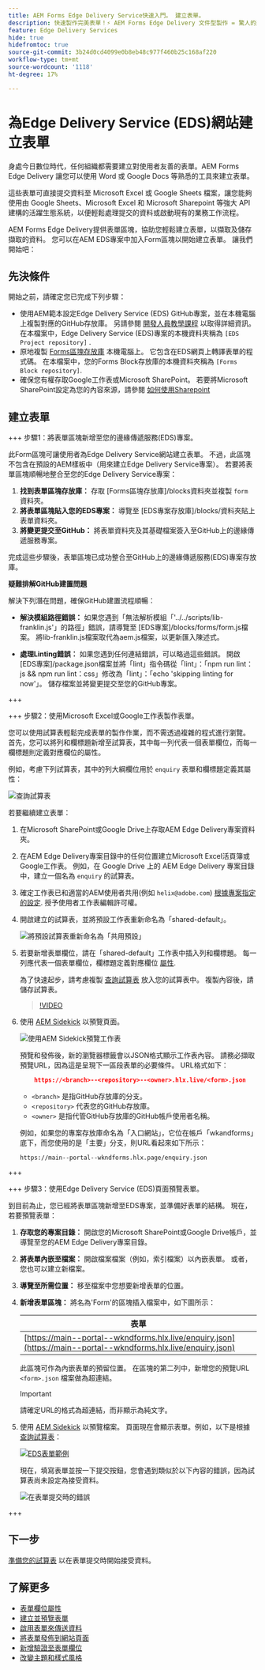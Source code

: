 ```yaml
---
title: AEM Forms Edge Delivery Service快速入門。 建立表單。
description: 快速製作完美表單！⚡ AEM Forms Edge Delivery 文件型製作 = 驚人的速度和 SEO 友善表單，讓使用者更滿意且適用於搜尋引擎。
feature: Edge Delivery Services
hide: true
hidefromtoc: true
source-git-commit: 3b24d0cd4099e0b8eb48c977f460b25c168af220
workflow-type: tm+mt
source-wordcount: '1118'
ht-degree: 17%

---
```



# 為Edge Delivery Service (EDS)網站建立表單

身處今日數位時代，任何組織都需要建立對使用者友善的表單。AEM Forms Edge Delivery 讓您可以使用 Word 或 Google Docs 等熟悉的工具來建立表單。

這些表單可直接提交資料至 Microsoft Excel 或 Google Sheets 檔案，讓您能夠使用由 Google Sheets、Microsoft Excel 和 Microsoft Sharepoint 等強大 API 建構的活躍生態系統，以便輕鬆處理提交的資料或啟動現有的業務工作流程。

AEM Forms Edge Delivery提供表單區塊，協助您輕鬆建立表單，以擷取及儲存擷取的資料。 您可以在AEM EDS專案中加入Form區塊以開始建立表單。 讓我們開始吧：


## 先決條件

開始之前，請確定您已完成下列步驟：

* 使用AEM範本設定Edge Delivery Service (EDS) GitHub專案，並在本機電腦上複製對應的GitHub存放庫。 另請參閱 [開發人員教學課程](https://www.aem.live/developer/tutorial) 以取得詳細資訊。 在本檔案中，Edge Delivery Service (EDS)專案的本機資料夾稱為 `[EDS Project repository]` .
* 原地複製 [Forms區塊存放庫](https://github.com/adobe/afb) 本機電腦上。 它包含在EDS網頁上轉譯表單的程式碼。 在本檔案中，您的Forms Block存放庫的本機資料夾稱為 `[Forms Block repository]`.
* 確保您有權存取Google工作表或Microsoft SharePoint。 若要將Microsoft SharePoint設定為您的內容來源，請參閱 [如何使用Sharepoint](https://www.aem.live/docs/setup-customer-sharepoint)



## 建立表單

+++ 步驟1：將表單區塊新增至您的邊緣傳遞服務(EDS)專案。

此Form區塊可讓使用者為Edge Delivery Service網站建立表單。 不過，此區塊不包含在預設的AEM樣板中（用來建立Edge Delivery Service專案）。 若要將表單區塊順暢地整合至您的Edge Delivery Service專案：

1. **找到表單區塊存放庫：** 存取 [Forms區塊存放庫]/blocks資料夾並複製 `form` 資料夾。
1. **將表單區塊貼入您的EDS專案：**
導覽至 [EDS專案存放庫]/blocks/資料夾貼上表單資料夾。
1. **將變更提交至GitHub：** 將表單資料夾及其基礎檔案簽入至GitHub上的邊緣傳遞服務專案。

完成這些步驟後，表單區塊已成功整合至GitHub上的邊緣傳遞服務(EDS)專案存放庫。


**疑難排解GitHub建置問題**

解決下列潛在問題，確保GitHub建置流程順暢：

* **解決模組路徑錯誤：**
如果您遇到「無法解析模組「&#39;../../scripts/lib-franklin.js&#39;」的路徑」錯誤，請導覽至 [EDS專案]/blocks/forms/form.js檔案。 將lib-franklin.js檔案取代為aem.js檔案，以更新匯入陳述式。

* **處理Linting錯誤：**
如果您遇到任何連結錯誤，可以略過這些錯誤。 開啟 [EDS專案]/package.json檔案並將「lint」指令碼從「lint」：「npm run lint：js &amp;&amp; npm run lint：css」修改為「lint」：「echo &#39;skipping linting for now&#39;」。 儲存檔案並將變更提交至您的GitHub專案。



+++

+++ 步驟2：使用Microsoft Excel或Google工作表製作表單。

您可以使用試算表輕鬆完成表單的製作作業，而不需透過複雜的程式進行瀏覽。 首先，您可以將列和欄標題新增至試算表，其中每一列代表一個表單欄位，而每一欄標題則定義對應欄位的屬性。

例如，考慮下列試算表，其中的列大綱欄位用於 `enquiry` 表單和欄標題定義其屬性：

![查詢試算表](/help/edge/assets/enquiry-form-spreadsheet.png)

若要繼續建立表單：

1. 在Microsoft SharePoint或Google Drive上存取AEM Edge Delivery專案資料夾。

1. 在AEM Edge Delivery專案目錄中的任何位置建立Microsoft Excel活頁簿或Google工作表。 例如，在 Google Drive 上的 AEM Edge Delivery 專案目錄中，建立一個名為 `enquiry` 的試算表。

1. 確定工作表已和適當的AEM使用者共用(例如 `helix@adobe.com`) [根據專案指定的設定](https://www.aem.live/docs/setup-customer-sharepoint). 授予使用者工作表編輯許可權。

1. 開啟建立的試算表，並將預設工作表重新命名為「shared-default」。

   ![將預設試算表重新命名為「共用預設」](/help/edge/assets/rename-sheet-to-shared-default.png)

1. 若要新增表單欄位，請在「shared-default」工作表中插入列和欄標題。 每一列應代表一個表單欄位，欄標題定義對應欄位 [屬性](/help/edge/docs/forms/eds-form-field-properties).

   為了快速起步，請考慮複製 [查詢試算表](https://docs.google.com/spreadsheets/d/196lukD028RDK_evBelkOonPxC7w0l_IiJ-Yx3DvMfNk/edit#gid=0) 放入您的試算表中。 複製內容後，請儲存試算表。

   >[!VIDEO](https://video.tv.adobe.com/v/3427468?quality=12&learn=on)


1. 使用 [AEM Sidekick](https://www.aem.live/developer/tutorial#preview-and-publish-your-content) 以預覽頁面。

   ![使用AEM Sidekick預覽工作表](/help/edge/assets/preview-form.png)

   預覽和發佈後，新的瀏覽器標籤會以JSON格式顯示工作表內容。 請務必擷取預覽URL，因為這是呈現下一區段表單的必要條件。 URL格式如下：


   ```JSON
       https://<branch>--<repository>--<owner>.hlx.live/<form>.json
   ```

   * `<branch>` 是指GitHub存放庫的分支。
   * `<repository>` 代表您的GitHub存放庫。
   * `<owner>` 是指代管GitHub存放庫的GitHub帳戶使用者名稱。

   例如，如果您的專案存放庫命名為「入口網站」，它位在帳戶「wkandforms」底下，而您使用的是「主要」分支，則URL看起來如下所示：

   `https://main--portal--wkndforms.hlx.page/enquiry.json`


+++

+++ 步驟3：使用Edge Delivery Service (EDS)頁面預覽表單。


到目前為止，您已經將表單區塊新增至EDS專案，並準備好表單的結構。 現在，若要預覽表單：

1. **存取您的專案目錄：** 開啟您的Microsoft SharePoint或Google Drive帳戶，並導覽至您的AEM Edge Delivery專案目錄。

1. **將表單內嵌至檔案：** 開啟檔案檔案（例如，索引檔案）以內嵌表單。 或者，您也可以建立新檔案。

1. **導覽至所需位置：** 移至檔案中您想要新增表單的位置。

1. **新增表單區塊：** 將名為&#39;Form&#39;的區塊插入檔案中，如下圖所示：

   | 表單 |
   |---|
   | [https://main--portal--wkndforms.hlx.live/enquiry.json](https://main--portal--wkndforms.hlx.live/enquiry.json) |

   此區塊可作為內嵌表單的預留位置。 在區塊的第二列中，新增您的預覽URL `<form>.json` 檔案做為超連結。

   >[!IMPORTANT]
   >
   >
   > 請確定URL的格式為超連結，而非顯示為純文字。


1. 使用 [AEM Sidekick](https://www.aem.live/developer/tutorial#preview-and-publish-your-content) 以預覽檔案。 頁面現在會顯示表單。例如，以下是根據 [查詢試算表](https://docs.google.com/spreadsheets/d/196lukD028RDK_evBelkOonPxC7w0l_IiJ-Yx3DvMfNk/edit#gid=0)：


   [![EDS表單範例](/help/edge/assets/eds-form.png)](https://main--portal--wkndforms.hlx.live/)

   現在，填寫表單並按一下提交按鈕，您會遇到類似於以下內容的錯誤，因為試算表尚未設定為接受資料。

   ![在表單提交時的錯誤](/help/edge/assets/form-error.png)

+++


## 下一步

[準備您的試算表](/help/edge/docs/forms/submit-forms.md) 以在表單提交時開始接受資料。



## 了解更多

* [表單欄位屬性](/help/edge/docs/forms/eds-form-field-properties)
* [建立並預覽表單](/help/edge/docs/forms/create-forms.md)
* [啟用表單來傳送資料](/help/edge/docs/forms/submit-forms.md)
* [將表單發佈到網站頁面](/help/edge/docs/forms/publish-eds-forms.md)
* [新增驗證至表單欄位](/help/edge/docs/forms/validate-forms.md)
* [改變主題和樣式風格](/help/edge/docs/forms/style-theme-forms.md)
